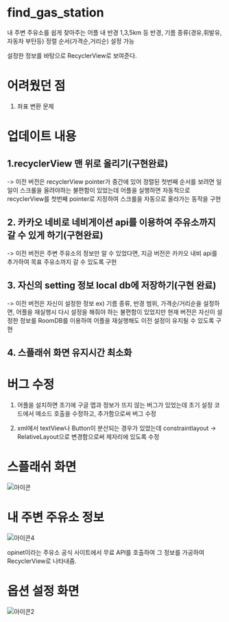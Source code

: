 # find_gas_station
내 주변 주유소를 쉽게 찾아주는 어플
내 반경 1,3,5km 등 반경, 
기름 종류(경유,휘발유,자동차 부탄등) 
정렬 순서(가격순,거리순) 설정 가능

설정한 정보를 바탕으로 RecyclerView로 보여준다.

# 어려웠던 점

1. 좌표 변환 문제

# 업데이트 내용

## 1.recyclerView 맨 위로 올리기(구현완료)

-> 이전 버전은 recyclerView pointer가 중간에 있어 정렬된 첫번째 순서를 보려면 일일이 스크롤을 올려야하는 불편함이 있었는데
   어플을 실행하면 자동적으로 recyclerView를 첫번째 pointer로 지정하여 스크롤을 자동으로 올라가는 동작을 구현
   
## 2. 카카오 네비로 네비게이션 api를 이용하여 주유소까지 갈 수 있게 하기(구현완료)
 
 -> 이전 버전은 주변 주유소의 정보만 알 수 있었다면, 지금 버전은 카카오 내비 api를 추가하여 목표 주유소까지 갈 수 있도록 구현

## 3. 자신의 setting 정보 local db에 저장하기(구현 완료)

-> 이전 버전은 자신이 설정한 정보 ex) 기름 종류, 반경 범위, 가격순/거리순을 설정하면, 어플을 재실행시 다시 설정을 해줘야 하는 불편함이 있었지만
     현재 버전은 자신이 설정한 정보를 RoomDB를 이용하여 어플을 재실행해도 이전 설정이 유지될 수 있도록 구현
     
## 4. 스플래쉬 화면 유지시간 최소화 


# 버그 수정

1. 어플을 설치하면 초기에 구글 맵과 정보가 뜨지 않는 버그가 있었는데 초기 설정 코드에서 메소드 호출을 수정하고, 추가함으로써
   버그 수정 
 
2. xml에서 textView나 Button이 분산되는 경우가 있었는데 constraintlayout -> RelativeLayout으로 변경함으로써 제자리에 있도록 수정


# 스플래쉬 화면
![아이콘](https://user-images.githubusercontent.com/50404123/157656737-53b150dc-d932-473c-9466-0f1d727a4959.PNG)



# 내 주변 주유소 정보
![아이콘4](https://user-images.githubusercontent.com/50404123/157656906-aae509ea-442a-44d1-9dd8-cba09cd4f8b3.PNG)

opinet이라는 주유소 공식 사이트에서 무료 API를 호출하여 그 정보를 가공하여
RecyclerView로 나타내줌.


# 옵션 설정 화면
![아이콘2](https://user-images.githubusercontent.com/50404123/157656955-dc12e2e8-9750-4c89-b5a9-df01e2fce48a.PNG)




